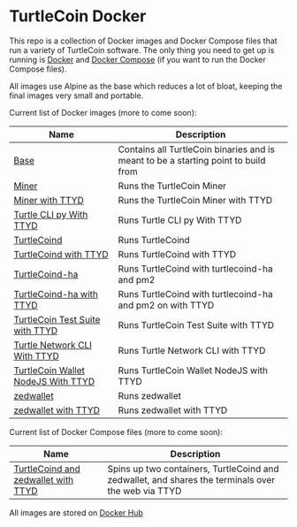 # TurtleCoin Docker

This repo is a collection of Docker images and Docker Compose files that run a variety of TurtleCoin software. The only thing you need to get up is running is [Docker](https://docs.docker.com/install/#supported-platforms) and [Docker Compose](https://docs.docker.com/compose/install/) (if you want to run the Docker Compose files).

All images use Alpine as the base which reduces a lot of bloat, keeping the final images very small and portable.

Current list of Docker images (more to come soon):

| Name | Description |
| --- | --- |
| [Base](dockerfiles/base) | Contains all TurtleCoin binaries and is meant to be a starting point to build from |
| [Miner](dockerfiles/miner) | Runs the TurtleCoin Miner|
| [Miner with TTYD](dockerfiles/miner-ttyd) | Runs the TurtleCoin Miner with TTYD |
| [Turtle CLI py With TTYD](dockerfiles/turtle-cli-py-ttyd) | Runs Turtle CLI py With TTYD |
| [TurtleCoind](dockerfiles/turtlecoind) | Runs TurtleCoind |
| [TurtleCoind with TTYD](dockerfiles/turtlecoind-ttyd) | Runs TurtleCoind with TTYD |
| [TurtleCoind-ha](dockerfiles/turtlecoind-ha) | Runs TurtleCoind with turtlecoind-ha and pm2 |
| [TurtleCoind-ha with TTYD](dockerfiles/turtlecoind-ha-ttyd) | Runs TurtleCoind with turtlecoind-ha and pm2 on with TTYD |
| [TurtleCoin Test Suite with TTYD](dockerfiles/turtlecoin-test-suite-ttyd) | Runs TurtleCoin Test Suite with TTYD |
| [Turtle Network CLI With TTYD ](dockerfiles/turtle-network-cli-ttyd) | Runs Turtle Network CLI with TTYD |
| [TurtleCoin Wallet NodeJS With TTYD ](dockerfiles/turtlecoin-wallet-nodejs-ttyd) | Runs TurtleCoin Wallet NodeJS with TTYD |
| [zedwallet](dockerfiles/zedwallet) | Runs zedwallet |
| [zedwallet with TTYD](dockerfiles/zedwallet-ttyd) | Runs zedwallet with TTYD |

Current list of Docker Compose files (more to come soon):

| Name | Description |
| --- | --- |
| [TurtleCoind and zedwallet with TTYD](docker-compose/turtlecoind-zedwallet-ttyd) | Spins up two containers, TurtleCoind and zedwallet, and shares the terminals over the web via TTYD |

All images are stored on [Docker Hub](https://cloud.docker.com/u/andrewnk/repository/docker/andrewnk/turtlecoin)